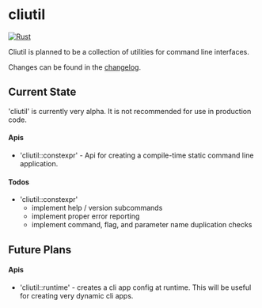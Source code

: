 # cliutil
[![Rust](https://github.com/jacobrgreen114/cliutil-rs/actions/workflows/rust.yml/badge.svg)](https://github.com/jacobrgreen114/cliutil-rs/actions/workflows/rust.yml)

Cliutil is planned to be a collection of utilities for command line interfaces.

Changes can be found in the [changelog](CHANGELOG.md).

## Current State
'cliutil' is currently very alpha.  It is not recommended for use in production code.

#### Apis
- 'cliutil::constexpr' - Api for creating a compile-time static command line application.

#### Todos
- 'cliutil::constexpr'
    - implement help / version subcommands
    - implement proper error reporting
    - implement command, flag, and parameter name duplication checks

## Future Plans
#### Apis
- 'cliutil::runtime' - creates a cli app config at runtime. This will be useful for creating very dynamic cli apps.
